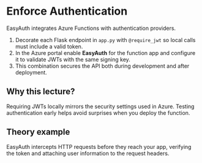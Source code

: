 # Enforce Authentication
EasyAuth integrates Azure Functions with authentication providers.


1. Decorate each Flask endpoint in `app.py` with `@require_jwt` so local calls
   must include a valid token.
2. In the Azure portal enable **EasyAuth** for the function app and configure it
   to validate JWTs with the same signing key.
3. This combination secures the API both during development and after
   deployment.

## Why this lecture?

Requiring JWTs locally mirrors the security settings used in Azure. Testing
authentication early helps avoid surprises when you deploy the function.
## Theory example
EasyAuth intercepts HTTP requests before they reach your app, verifying the token and attaching user information to the request headers.
